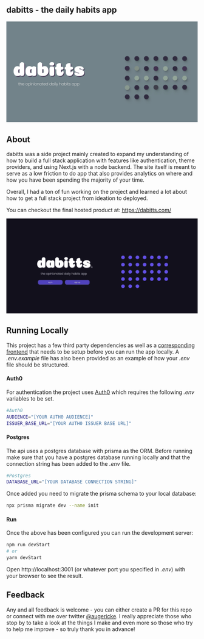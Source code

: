## dabitts - the daily habits app

<img src="https://raw.githubusercontent.com/Augericke/dabitt-frontend/main/public/assets/dabitts-banner.jpg" width="700">

## About

dabitts was a side project mainly created to expand my understanding of how to build a full stack application with features like authentication, theme providers, and using Next.js with a node backend. The site itself is meant to serve as a low friction to do app that also provides analytics on where and how you have been spending the majority of your time.

Overall, I had a ton of fun working on the project and learned a lot about how to get a full stack project from ideation to deployed.

You can checkout the final hosted product at: https://dabitts.com/

<img src="https://raw.githubusercontent.com/Augericke/dabitt-frontend/main/public/assets/demo.gif">

## Running Locally

This project has a few third party dependencies as well as a [corresponding frontend](https://github.com/Augericke/dabitt-frontend) that needs to be setup before you can run the app locally. A <i>.env.example</i> file has also been provided as an example of how your <i>.env</i> file should be structured.

#### Auth0

For authentication the project uses [Auth0](https://auth0.com/) which requires the following <i>.env</i> variables to be set.

```bash
#Auth0
AUDIENCE="[YOUR AUTH0 AUDIENCE]"
ISSUER_BASE_URL="[YOUR AUTH0 ISSUER BASE URL]"
```

#### Postgres

The api uses a postgres database with prisma as the ORM. Before running make sure that you have a postgres database running locally and that the connection string has been added to the <i>.env</i> file.

```bash
#Postgres
DATABASE_URL="[YOUR DATABASE CONNECTION STRING]"
```

Once added you need to migrate the prisma schema to your local database:

```bash
npx prisma migrate dev --name init
```

#### Run

Once the above has been configured you can run the development server:

```bash
npm run devStart
# or
yarn devStart
```

Open http://localhost:3001 (or whatever port you specified in <i>.env</i>) with your browser to see the result.

## Feedback

Any and all feedback is welcome - you can either create a PR for this repo or connect with me over twitter [@augericke](https://twitter.com/augericke). I really appreciate those who stop by to take a look at the things I make and even more so those who try to help me improve - so truly thank you in advance!
